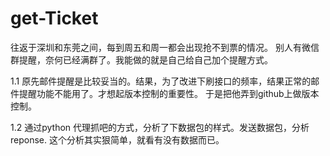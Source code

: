 # get-Ticket
往返于深圳和东莞之间，每到周五和周一都会出现抢不到票的情况。
别人有微信群提醒，奈何已经满群了。我能做的就是自己给自己加个提醒方式。

1.1 原先邮件提醒是比较妥当的。结果，为了改进下刷接口的频率，结果正常的邮件提醒功能不能用了。才想起版本控制的重要性。
于是把他弄到github上做版本控制。

1.2 通过python 代理抓吧的方式，分析了下数据包的样式。发送数据包，分析reponse. 
这个分析其实狠简单，就看有没有数据而已。


